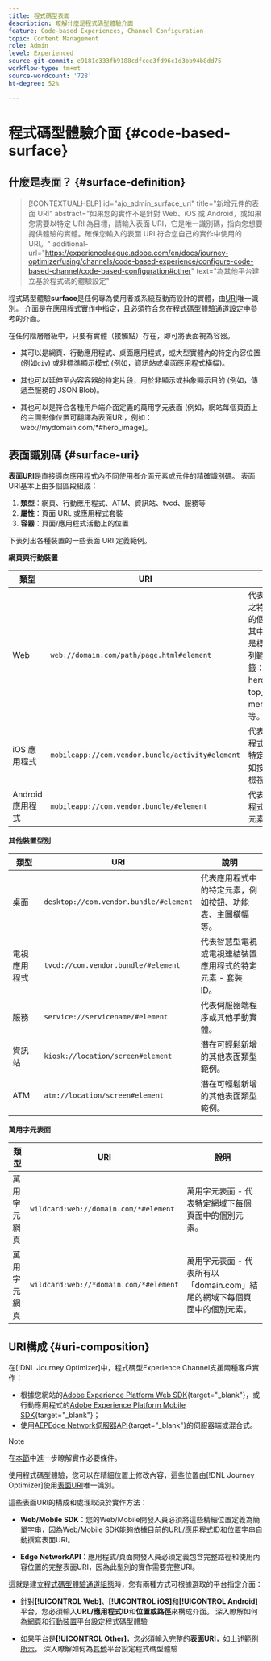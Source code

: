 ```yaml
---
title: 程式碼型表面
description: 瞭解什麼是程式碼型體驗介面
feature: Code-based Experiences, Channel Configuration
topic: Content Management
role: Admin
level: Experienced
source-git-commit: e9181c333fb9188cdfcee3fd96c1d3bb94b8dd75
workflow-type: tm+mt
source-wordcount: '728'
ht-degree: 52%

---
```


# 程式碼型體驗介面 {#code-based-surface}

## 什麼是表面？ {#surface-definition}

>[!CONTEXTUALHELP]
>id="ajo_admin_surface_uri"
>title="新增元件的表面 URI"
>abstract="如果您的實作不是針對 Web、iOS 或 Android，或如果您需要以特定 URI 為目標，請輸入表面 URI，它是唯一識別碼，指向您想要提供體驗的實體。確保您輸入的表面 URI 符合您自己的實作中使用的 URI。"
>additional-url="https://experienceleague.adobe.com/en/docs/journey-optimizer/using/channels/code-based-experience/configure-code-based-channel/code-based-configuration#other" text="為其他平台建立基於程式碼的體驗設定"

程式碼型體驗&#x200B;**surface**&#x200B;是任何專為使用者或系統互動而設計的實體，由[URI](#surface-uri)唯一識別。 介面是在[應用程式實作](code-based-prerequisites.md#implementation-prerequisites)中指定，且必須符合您在[程式碼型體驗通道設定](code-based-configuration.md)中參考的介面。

在任何階層層級中，只要有實體（接觸點）存在，即可將表面視為容器。

* 其可以是網頁、行動應用程式、桌面應用程式，或大型實體內的特定內容位置 (例如`div`) 或非標準顯示模式 (例如，資訊站或桌面應用程式橫幅)。<!--In retail, a kiosk is a digital display or small structure that businesses often place in high-traffic areas to engage customers.-->

* 其也可以延伸至內容容器的特定片段，用於非顯示或抽象顯示目的 (例如，傳遞至服務的 JSON Blob)。

* 其也可以是符合各種用戶端介面定義的萬用字元表面 (例如，網站每個頁面上的主圖影像位置可翻譯為表面URI，例如：web://mydomain.com/*#hero_image)。

## 表面識別碼 {#surface-uri}

**表面URI**&#x200B;是直接導向應用程式內不同使用者介面元素或元件的精確識別碼。 表面URI基本上由多個區段組成：

1. **類型**：網頁、行動應用程式、ATM、資訊站、tvcd、服務等
1. **屬性**：頁面 URL 或應用程式套裝
1. **容器**：頁面/應用程式活動上的位置

下表列出各種裝置的一些表面 URI 定義範例。

**網頁與行動裝置**

| 類型 | URI | 說明 |
| --------- | ----------- | ------- | 
| Web | `web://domain.com/path/page.html#element` | 代表特定網域之特定頁面中的個別元素，其中元素可以是標籤，如下列範例中的標籤：hero_banner、top_nav、menu、footer 等。 |
| iOS 應用程式 | `mobileapp://com.vendor.bundle/activity#element` | 代表原生應用程式活動中的特定元素，例如按鈕或其他檢視元素。 |
| Android 應用程式 | `mobileapp://com.vendor.bundle/#element` | 代表原生應用程式中的特定元素。 |

**其他裝置型別**

| 類型 | URI | 說明 |
| --------- | ----------- | ------- | 
| 桌面 | `desktop://com.vendor.bundle/#element` | 代表應用程式中的特定元素，例如按鈕、功能表、主圖橫幅等。 |
| 電視應用程式 | `tvcd://com.vendor.bundle/#element` | 代表智慧型電視或電視連結裝置應用程式的特定元素 - 套裝 ID。 |
| 服務 | `service://servicename/#element` | 代表伺服器端程序或其他手動實體。 |
| 資訊站 | `kiosk://location/screen#element` | 潛在可輕鬆新增的其他表面類型範例。 |
| ATM | `atm://location/screen#element` | 潛在可輕鬆新增的其他表面類型範例。 |

**萬用字元表面**

| 類型 | URI | 說明 |
| --------- | ----------- | ------- | 
| 萬用字元網頁 | `wildcard:web://domain.com/*#element` | 萬用字元表面 - 代表特定網域下每個頁面中的個別元素。 |
| 萬用字元網頁 | `wildcard:web://*domain.com/*#element` | 萬用字元表面 - 代表所有以「domain.com」結尾的網域下每個頁面中的個別元素。 |

## URI構成 {#uri-composition}

在[!DNL Journey Optimizer]中，程式碼型Experience Channel支援兩種客戶實作：

* 根據您網站的[Adobe Experience Platform Web SDK](https://experienceleague.adobe.com/docs/platform-learn/implement-web-sdk/overview.html?lang=zh-Hant){target="_blank"}，或行動應用程式的[Adobe Experience Platform Mobile SDK](https://developer.adobe.com/client-sdks/documentation/){target="_blank"}；
* 使用[AEPEdge Network伺服器API](https://experienceleague.adobe.com/docs/experience-platform/edge-network-server-api/data-collection/interactive-data-collection.html){target="_blank"}的伺服器端或混合式。

>[!NOTE]
>
>在[本節](code-based-prerequisites.md#implementation-prerequisites)中進一步瞭解實作必要條件。

使用程式碼型體驗，您可以在精細位置<!--(such as a specific location on a page, or inside a mobile native app)-->上修改內容，這些位置由[!DNL Journey Optimizer]使用[表面URI](#surface-uri)唯一識別。

這些表面URI的構成和處理取決於實作方法：

* **Web/Mobile SDK**：您的Web/Mobile開發人員必須將這些精細位置定義為簡單字串，因為Web/Mobile SDK能夠依據目前的URL/應用程式ID和位置字串自動撰寫表面URI。

* **Edge NetworkAPI**：應用程式/頁面開發人員必須定義包含完整路徑和使用內容位置的完整表面URI，因為此型別的實作需要完整URI。

這就是建立[程式碼型體驗通道組態](code-based-configuration.md)時，您有兩種方式可根據選取的平台指定介面：

* 針對&#x200B;**[!UICONTROL Web]**、**[!UICONTROL iOS]**&#x200B;和&#x200B;**[!UICONTROL Android]**&#x200B;平台，您必須輸入&#x200B;**URL/應用程式ID**&#x200B;和&#x200B;**位置或路徑**&#x200B;來構成介面。 深入瞭解如何為[網頁](code-based-configuration.md#web)和[行動裝置](code-based-configuration.md#mobile)平台設定程式碼型體驗

* 如果平台是&#x200B;**[!UICONTROL Other]**，您必須輸入完整的&#x200B;**表面URI**，如上述範例[所示](#surface-uri)。 深入瞭解如何為[其他](code-based-configuration.md#other)平台設定程式碼型體驗
